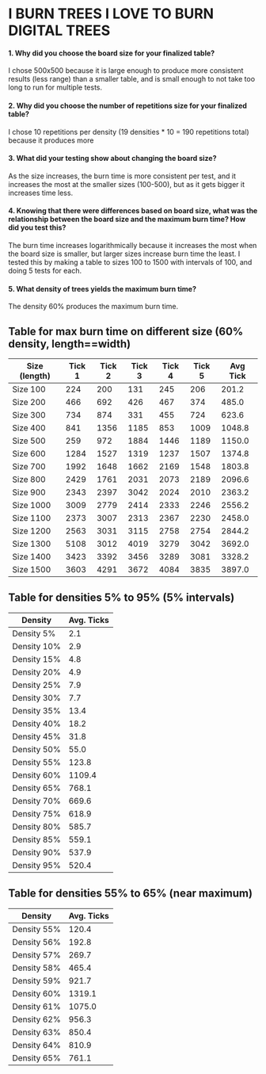 # I BURN TREES I LOVE TO BURN DIGITAL TREES

#### 1.  Why did you choose the board size for your finalized table?
I chose 500x500 because it is large enough to produce more consistent results (less range) than a smaller table, and is small enough to not take too long to run for multiple tests.
#### 2.  Why did you choose the number of repetitions size for your finalized table?
I chose 10 repetitions per density (19 densities * 10 = 190 repetitions total) because it produces more
#### 3.  What did your testing show about changing the board size?
As the size increases, the burn time is more consistent per test, and it increases the most at the smaller sizes (100-500), but as it gets bigger it increases time less.
#### 4.  Knowing that there were differences based on board size, what was the relationship between the board size and the maximum burn time? How did you test this?
The burn time increases logarithmically because it increases the most when the board size is smaller, but larger sizes increase burn time the least. I tested this by making a table to sizes 100 to 1500 with intervals of 100, and doing 5 tests for each.
#### 5.  What density of trees yields the maximum burn time?
The density 60% produces the maximum burn time.


## Table for max burn time on different size (60% density, length==width)

Size (length) | Tick 1 | Tick 2 | Tick 3 | Tick 4 | Tick 5 | Avg Tick
--- | --- | --- | --- | --- | --- | ---
Size 100 | 224 | 200 | 131 | 245 | 206 | 201.2
Size 200 | 466 | 692 | 426 | 467 | 374 | 485.0
Size 300 | 734 | 874 | 331 | 455 | 724 | 623.6
Size 400 | 841 | 1356 | 1185 | 853 | 1009 | 1048.8
Size 500 | 259 | 972 | 1884 | 1446 | 1189 | 1150.0
Size 600 | 1284 | 1527 | 1319 | 1237 | 1507 | 1374.8
Size 700 | 1992 | 1648 | 1662 | 2169 | 1548 | 1803.8
Size 800 | 2429 | 1761 | 2031 | 2073 | 2189 | 2096.6
Size 900 | 2343 | 2397 | 3042 | 2024 | 2010 | 2363.2
Size 1000 | 3009 | 2779 | 2414 | 2333 | 2246 | 2556.2
Size 1100 | 2373 | 3007 | 2313 | 2367 | 2230 | 2458.0
Size 1200 | 2563 | 3031 | 3115 | 2758 | 2754 | 2844.2
Size 1300 | 5108 | 3012 | 4019 | 3279 | 3042 | 3692.0
Size 1400 | 3423 | 3392 | 3456 | 3289 | 3081 | 3328.2
Size 1500 | 3603 | 4291 | 3672 | 4084 | 3835 | 3897.0

## Table for densities 5% to 95% (5% intervals)

Density | Avg. Ticks
--- | ---
Density 5% | 2.1
Density 10% | 2.9
Density 15% | 4.8
Density 20% | 4.9
Density 25% | 7.9
Density 30% | 7.7
Density 35% | 13.4
Density 40% | 18.2
Density 45% | 31.8
Density 50% | 55.0
Density 55% | 123.8
Density 60% | 1109.4
Density 65% | 768.1
Density 70% | 669.6
Density 75% | 618.9
Density 80% | 585.7
Density 85% | 559.1
Density 90% | 537.9
Density 95% | 520.4

## Table for densities 55% to 65% (near maximum)

Density | Avg. Ticks
--- | ---
Density 55% | 120.4
Density 56% | 192.8
Density 57% | 269.7
Density 58% | 465.4
Density 59% | 921.7
Density 60% | 1319.1
Density 61% | 1075.0
Density 62% | 956.3
Density 63% | 850.4
Density 64% | 810.9
Density 65% | 761.1
